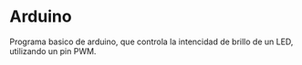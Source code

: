 # Arduino

Programa basico de arduino, que controla la intencidad de brillo de un LED, utilizando un pin PWM.
